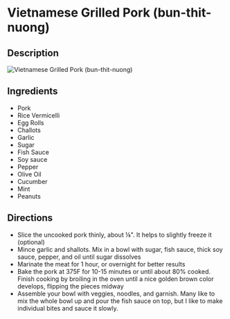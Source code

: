 # Vietnamese Grilled Pork (bun-thit-nuong)

## Description
![Vietnamese Grilled Pork (bun-thit-nuong)](https://www.themealdb.com/images/media/meals/qqwypw1504642429.jpg "Vietnamese Grilled Pork (bun-thit-nuong)")

## Ingredients
- Pork
- Rice Vermicelli
- Egg Rolls
- Challots
- Garlic
- Sugar
- Fish Sauce
- Soy sauce
- Pepper
- Olive Oil
- Cucumber
- Mint
- Peanuts

## Directions
- Slice the uncooked pork thinly, about ⅛". It helps to slightly freeze it (optional)
- Mince garlic and shallots. Mix in a bowl with sugar, fish sauce, thick soy sauce, pepper, and oil until sugar dissolves
- Marinate the meat for 1 hour, or overnight for better results
- Bake the pork at 375F for 10-15 minutes or until about 80% cooked. Finish cooking by broiling in the oven until a nice golden brown color develops, flipping the pieces midway
- Assemble your bowl with veggies, noodles, and garnish. Many like to mix the whole bowl up and pour the fish sauce on top, but I like to make individual bites and sauce it slowly.
